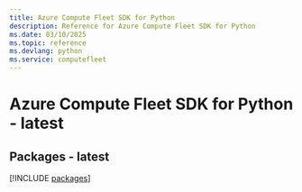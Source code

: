 ```yaml
---
title: Azure Compute Fleet SDK for Python
description: Reference for Azure Compute Fleet SDK for Python
ms.date: 03/10/2025
ms.topic: reference
ms.devlang: python
ms.service: computefleet
---
```

# Azure Compute Fleet SDK for Python - latest
## Packages - latest
[!INCLUDE [packages](compute-fleet-index.md)]